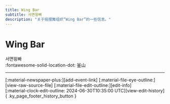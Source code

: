 ```yaml
---
title: Wing Bar
subtitle: 서면윙빠
description: "关于摇摆舞组织“Wing Bar”的一些信息。"
---
```


# Wing Bar

서면윙빠  
:fontawesome-solid-location-dot: 釜山  


---

<div class="ky_page_footer" markdown>
<div class="ky_page_footer_trailing" markdown="span">
[:material-newspaper-plus:][add-event-link]
[:material-file-eye-outline:][view-raw-source-file]
[:material-file-edit-outline:][edit-info]
</div>
<div class="ky_page_footer_leading" markdown="span">
[:material-clock-edit-outline: 2024-06-30T10:35:00 UTC][view-edit-history]{ .ky_page_footer_history_button }
</div>
</div>

[add-event-link]: https://github.com/swingdance/events/issues/new?assignees=&labels=add+event&projects=&template=02-add_entity.yml&title=Add%20Event%3A%20ko_KR%20%E2%80%A2%20%3CName%3E&region=ko_KR&province=Busan&city=Busan&org_id=wing-bar "添加活动"
[view-raw-source-file]: https://github.com/swingdance/orgs/blob/main/ko_KR/wing-bar.json "查看原始源文件"
[edit-info]: https://github.com/swingdance/orgs/issues/new?assignees=&labels=update+org&projects=&template=03-update_entity.yml&title=Update%20Org%3A%20ko_KR%20%E2%80%A2%20Wing%20Bar&region=ko_KR&id=wing-bar&name=Wing%20Bar "编辑信息"

[view-edit-history]: https://github.com/swingdance/orgs/commits/main/ko_KR/wing-bar.json "查看编辑历史"
